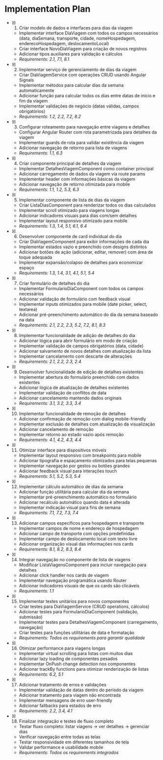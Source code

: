 # Implementation Plan

- [x] 1. Criar modelo de dados e interfaces para dias da viagem
  - Implementar interface DiaViagem com todos os campos necessários (data, diaSemana, transporte, cidade, nomeHospedagem, enderecoHospedagem, deslocamentoLocal)
  - Criar interface NovoDiaViagem para criação de novos registros
  - Adicionar tipos auxiliares para validação e cálculos
  - _Requirements: 2.1, 7.1, 8.1_

- [x] 2. Implementar serviço de gerenciamento de dias da viagem
  - Criar DiaViagemService com operações CRUD usando Angular Signals
  - Implementar métodos para calcular dias da semana automaticamente
  - Adicionar função para calcular todos os dias entre datas de início e fim da viagem
  - Implementar validações de negócio (datas válidas, campos obrigatórios)
  - _Requirements: 1.2, 2.2, 7.2, 8.2_

- [x] 3. Configurar roteamento para navegação entre viagens e detalhes
  - Configurar Angular Router com rota parametrizada para detalhes da viagem
  - Implementar guards de rota para validar existência da viagem
  - Adicionar navegação de retorno para lista de viagens
  - _Requirements: 1.1, 6.3_

- [x] 4. Criar componente principal de detalhes da viagem
  - Implementar DetalhesViagemComponent como container principal
  - Adicionar carregamento de dados da viagem via route params
  - Implementar header com informações básicas da viagem
  - Adicionar navegação de retorno otimizada para mobile
  - _Requirements: 1.1, 1.2, 5.3, 6.3_

- [x] 5. Implementar componente de lista de dias da viagem
  - Criar ListaDiasComponent para renderizar todos os dias calculados
  - Implementar scroll otimizado para viagens longas
  - Adicionar indicadores visuais para dias com/sem detalhes
  - Implementar layout responsivo otimizado para mobile
  - _Requirements: 1.3, 1.4, 5.1, 6.1, 6.4_

- [x] 6. Desenvolver componente de card individual do dia
  - Criar DiaViagemComponent para exibir informações de cada dia
  - Implementar estados vazio e preenchido com designs distintos
  - Adicionar botões de ação (adicionar, editar, remover) com área de toque adequada
  - Implementar expansão/colapso de detalhes para economizar espaço
  - _Requirements: 1.3, 1.4, 3.1, 4.1, 5.1, 5.4_

- [x] 7. Criar formulário de detalhes do dia
  - Implementar FormularioDiaComponent com todos os campos necessários
  - Adicionar validação de formulário com feedback visual
  - Implementar inputs otimizados para mobile (date picker, select, textarea)
  - Adicionar pré-preenchimento automático do dia da semana baseado na data
  - _Requirements: 2.1, 2.2, 2.3, 5.2, 7.2, 8.1, 8.3_

- [x] 8. Implementar funcionalidade de adição de detalhes do dia
  - Adicionar lógica para abrir formulário em modo de criação
  - Implementar validação de campos obrigatórios (data, cidade)
  - Adicionar salvamento de novos detalhes com atualização da lista
  - Implementar cancelamento com descarte de alterações
  - _Requirements: 2.1, 2.2, 2.3, 2.4_

- [x] 9. Desenvolver funcionalidade de edição de detalhes existentes
  - Implementar abertura do formulário preenchido com dados existentes
  - Adicionar lógica de atualização de detalhes existentes
  - Implementar validação de conflitos de data
  - Adicionar cancelamento mantendo dados originais
  - _Requirements: 3.1, 3.2, 3.3, 3.4_

- [x] 10. Implementar funcionalidade de remoção de detalhes
  - Adicionar confirmação de remoção com dialog mobile-friendly
  - Implementar exclusão de detalhes com atualização da visualização
  - Adicionar cancelamento de remoção
  - Implementar retorno ao estado vazio após remoção
  - _Requirements: 4.1, 4.2, 4.3, 4.4_

- [x] 11. Otimizar interface para dispositivos móveis
  - Implementar layout responsivo com breakpoints para mobile
  - Adicionar tipografia e espaçamento otimizados para telas pequenas
  - Implementar navegação por gestos ou botões grandes
  - Adicionar feedback visual para interações touch
  - _Requirements: 5.1, 5.2, 5.3, 5.4_

- [x] 12. Implementar cálculo automático de dias da semana
  - Adicionar função utilitária para calcular dia da semana
  - Implementar pré-preenchimento automático no formulário
  - Adicionar recálculo automático quando data é alterada
  - Implementar indicação visual para fins de semana
  - _Requirements: 7.1, 7.2, 7.3, 7.4_

- [x] 13. Adicionar campos específicos para hospedagem e transporte
  - Implementar campos de nome e endereço de hospedagem
  - Adicionar campo de transporte com opções predefinidas
  - Implementar campo de deslocamento local com texto livre
  - Adicionar organização visual das informações nos cards
  - _Requirements: 8.1, 8.2, 8.3, 8.4_

- [x] 14. Integrar navegação no componente de lista de viagens
  - Modificar ListaViagensComponent para incluir navegação para detalhes
  - Adicionar click handler nos cards de viagem
  - Implementar navegação programática usando Router
  - Adicionar indicadores visuais de que os cards são clicáveis
  - _Requirements: 1.1_

- [x] 15. Implementar testes unitários para novos componentes
  - Criar testes para DiaViagemService (CRUD operations, cálculos)
  - Adicionar testes para FormularioDiaComponent (validação, submissão)
  - Implementar testes para DetalhesViagemComponent (carregamento, navegação)
  - Criar testes para funções utilitárias de data e formatação
  - _Requirements: Todos os requirements para garantir qualidade_

- [x] 16. Otimizar performance para viagens longas
  - Implementar virtual scrolling para listas com muitos dias
  - Adicionar lazy loading de componentes pesados
  - Implementar OnPush change detection nos componentes
  - Adicionar trackBy functions para otimizar renderização de listas
  - _Requirements: 6.2, 5.1_

- [x] 17. Adicionar tratamento de erros e validações
  - Implementar validação de datas dentro do período da viagem
  - Adicionar tratamento para viagem não encontrada
  - Implementar mensagens de erro user-friendly
  - Adicionar fallbacks para estados de erro
  - _Requirements: 2.2, 3.4, 4.1_

- [x] 18. Finalizar integração e testes de fluxo completo
  - Testar fluxo completo: listar viagens → ver detalhes → gerenciar dias
  - Verificar navegação entre todas as telas
  - Testar responsividade em diferentes tamanhos de tela
  - Validar performance e usabilidade mobile
  - _Requirements: Todos os requirements integrados_